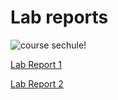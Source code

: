 # Lab reports



![course sechule!](https://f4.bcbits.com/img/a2804352371_10.jpg)

[Lab Report 1](lab-report-1-week-2.md)

[Lab Report 2](lab-report-1-week-4.md)